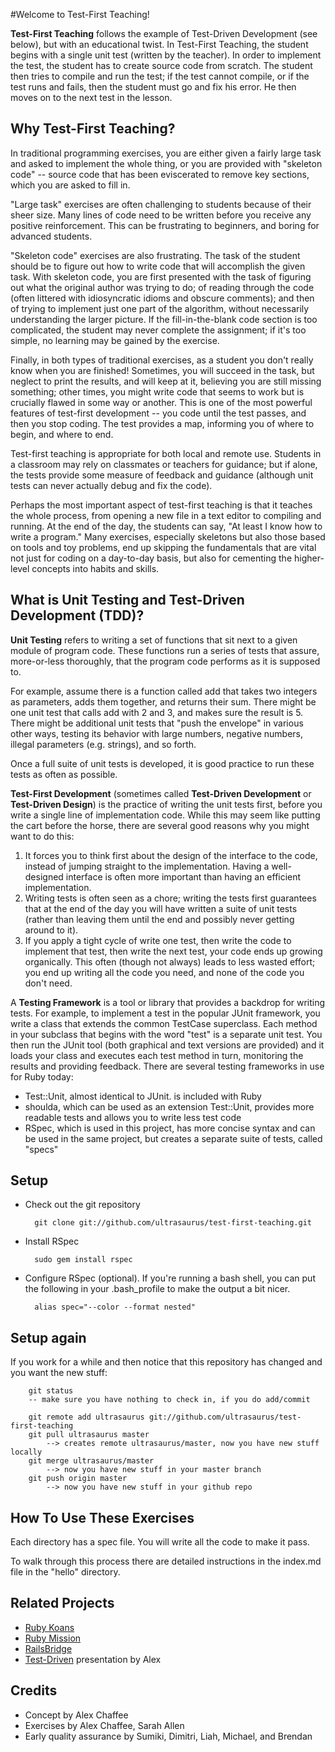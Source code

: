 #Welcome to Test-First Teaching!

**Test-First Teaching** follows the example of Test-Driven Development (see below), but with an educational twist. In Test-First Teaching, the student begins with a single unit test (written by the teacher). In order to implement the test, the student has to create source code from scratch. The student then tries to compile and run the test; if the test cannot compile, or if the test runs and fails, then the student must go and fix his error. He then moves on to the next test in the lesson. 

## Why Test-First Teaching?

In traditional programming exercises, you are either given a fairly large task and asked to implement the whole thing, or you are provided with "skeleton code" -- source code that has been eviscerated to remove key sections, which you are asked to fill in.

"Large task" exercises are often challenging to students because of their sheer size. Many lines of code need to be written before you receive any positive reinforcement. This can be frustrating to beginners, and boring for advanced students.

"Skeleton code" exercises are also frustrating. The task of the student should be to figure out how to write code that will accomplish the given task. With skeleton code, you are first presented with the task of figuring out what the original author was trying to do; of reading through the code (often littered with idiosyncratic idioms and obscure comments); and then of trying to implement just one part of the algorithm, without necessarily understanding the larger picture. If the fill-in-the-blank code section is too complicated, the student may never complete the assignment; if it's too simple, no learning may be gained by the exercise.

Finally, in both types of traditional exercises, as a student you don't really know when you are finished! Sometimes, you will succeed in the task, but neglect to print the results, and will keep at it, believing you are still missing something; other times, you might write code that seems to work but is crucially flawed in some way or another. This is one of the most powerful features of test-first development -- you code until the test passes, and then you stop coding. The test provides a map, informing you of where to begin, and where to end.

Test-first teaching is appropriate for both local and remote use. Students in a classroom may rely on classmates or teachers for guidance; but if alone, the tests provide some measure of feedback and guidance (although unit tests can never actually debug and fix the code).

Perhaps the most important aspect of test-first teaching is that it teaches the whole process, from opening a new file in a text editor to compiling and running. At the end of the day, the students can say, "At least I know how to write a program." Many exercises, especially skeletons but also those based on tools and toy problems, end up skipping the fundamentals that are vital not just for coding on a day-to-day basis, but also for cementing the higher-level concepts into habits and skills. 

## What is Unit Testing and Test-Driven Development (TDD)?
**Unit Testing** refers to writing a set of functions that sit next to a given module of program code. These functions run a series of tests that assure, more-or-less thoroughly, that the program code performs as it is supposed to.

For example, assume there is a function called add that takes two integers as parameters, adds them together, and returns their sum. There might be one unit test that calls add with 2 and 3, and makes sure the result is 5. There might be additional unit tests that "push the envelope" in various other ways, testing its behavior with large numbers, negative numbers, illegal parameters (e.g. strings), and so forth.

Once a full suite of unit tests is developed, it is good practice to run these tests as often as possible.

**Test-First Development** (sometimes called **Test-Driven Development** or **Test-Driven Design**) is the practice of writing the unit tests first, before you write a single line of implementation code. While this may seem like putting the cart before the horse, there are several good reasons why you might want to do this:

1. It forces you to think first about the design of the interface to the code, instead of jumping straight to the implementation. Having a well-designed interface is often more important than having an efficient implementation.
2. Writing tests is often seen as a chore; writing the tests first guarantees that at the end of the day you will have written a suite of unit tests (rather than leaving them until the end and possibly never getting around to it).
3. If you apply a tight cycle of write one test, then write the code to implement that test, then write the next test, your code ends up growing organically. This often (though not always) leads to less wasted effort; you end up writing all the code you need, and none of the code you don't need.

A **Testing Framework** is a tool or library that provides a backdrop for writing tests. For example, to implement a test in the popular JUnit framework, you write a class that extends the common TestCase superclass. Each method in your subclass that begins with the word "test" is a separate unit test. You then run the JUnit tool (both graphical and text versions are provided) and it loads your class and executes each test method in turn, monitoring the results and providing feedback.  There are several testing frameworks in use for Ruby today:

* Test::Unit, almost identical to JUnit. is included with Ruby
* shoulda, which can be used as an extension Test::Unit, provides more readable tests and allows you to write less test code
* RSpec, which is used in this project, has more concise syntax and can be used in the same project, but creates a separate suite of tests, called "specs"

## Setup

* Check out the git repository

        git clone git://github.com/ultrasaurus/test-first-teaching.git

* Install RSpec

        sudo gem install rspec

* Configure RSpec (optional). If you're running a bash shell, you can put the following in your .bash_profile to make the output a bit nicer.

        alias spec="--color --format nested"

## Setup again

If you work for a while and then notice that this repository has changed and you want the new stuff:

        git status
        -- make sure you have nothing to check in, if you do add/commit

        git remote add ultrasaurus git://github.com/ultrasaurus/test-first-teaching
        git pull ultrasaurus master
            --> creates remote ultrasaurus/master, now you have new stuff locally  
        git merge ultrasaurus/master
            --> now you have new stuff in your master branch
        git push origin master
            --> now you have new stuff in your github repo

## How To Use These Exercises

Each directory has a spec file. You will write all the code to make it pass. 

To walk through this process there are detailed instructions in the index.md file in the "hello" directory.

## Related Projects

* [Ruby Koans](http://github.com/edgecase/ruby_koans)
* [Ruby Mission](http://github.com/alexch/mission)
* [RailsBridge](http://groups.google.com/group/railsbridge)
* [Test-Driven](http://www.slideshare.net/alexchaffee/test-driven) presentation by Alex

## Credits

* Concept by Alex Chaffee
* Exercises by Alex Chaffee, Sarah Allen
* Early quality assurance by Sumiki, Dimitri, Liah, Michael, and Brendan

